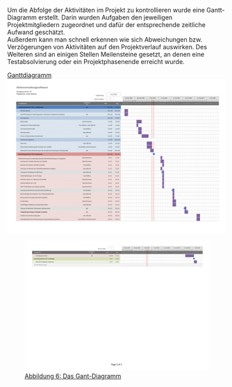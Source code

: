 Um die Abfolge der Aktivitäten im Projekt zu kontrollieren wurde eine Gantt-Diagramm erstellt. Darin wurden Aufgaben den jeweiligen Projektmitgliedern zugeordnet und dafür der entsprechende zeitliche Aufwand geschätzt.           
Außerdem kann man schnell erkennen wie sich Abweichungen bzw. Verzögerungen von Aktivitäten auf den Projektverlauf auswirken. Des Weiteren sind an einigen Stellen Meilensteine gesetzt, an denen eine Testabsolvierung oder ein Projektphasenende erreicht wurde.

<a href="https://raw.githubusercontent.com/notenverwaltung/Notenverwaltungssoftware/master/Bilder/Gant-Diagramm-1.png" data-lightbox="Gant-Diagramm-1.png">Ganttdiagramm</a>
    <img src="https://raw.githubusercontent.com/notenverwaltung/Notenverwaltungssoftware/master/Bilder/Gant-Diagramm-1.png" class="img-fluid">
<figure>
  <a href="https://raw.githubusercontent.com/notenverwaltung/Notenverwaltungssoftware/master/Bilder/Gant-Diagramm-2.png" data-toggle="lightbox" data-title="Ganttdiagramm" data-footer="Ablauf der Projektplanung">
  <img src="https://raw.githubusercontent.com/notenverwaltung/Notenverwaltungssoftware/master/Bilder/Gant-Diagramm-2.png">
  <figcaption>Abbildung 6: Das Gant-Diagramm</figcaption>
</figure>



